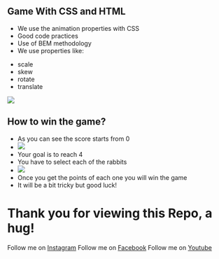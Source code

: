 ## Game With CSS and HTML

- We use the animation properties with CSS
- Good code practices
- Use of BEM methodology
- We use properties like:
* scale
* skew
* rotate
* translate

![](https://www.webjrcode.com/wp-content/uploads/2017/01/ejemplo-transform-css3.jpg)

## How to win the game?
- As you can see the score starts from 0
- ![](https://scontent.xx.fbcdn.net/v/t1.15752-9/281140471_703610460969051_7054058081215159275_n.png?_nc_cat=111&ccb=1-7&_nc_sid=aee45a&_nc_ohc=rd6AeiZHNpIAX9nJRo4&_nc_ad=z-m&_nc_cid=0&_nc_ht=scontent.xx&oh=03_AVIZNkKhKMpIGOib90XqADRdGhuU97gI0XEQU11iB_A56w&oe=62B68EF8)
- Your goal is to reach 4
- You have to select each of the rabbits
- ![](https://scontent.xx.fbcdn.net/v/t1.15752-9/281956175_1193607278079076_7233165434591039898_n.png?_nc_cat=109&ccb=1-7&_nc_sid=aee45a&_nc_ohc=5-t0xnsw5TcAX_YNJaW&_nc_ad=z-m&_nc_cid=0&_nc_ht=scontent.xx&oh=03_AVJsUlh3Axf9ZUdTKO9jaBjtFPUUJHr3iDpsI91ZRP2aEw&oe=62B6440A)
- Once you get the points of each one you will win the game
- It will be a bit tricky but good luck!


# Thank you for viewing this Repo, a hug!

Follow me on [Instagram](https://www.instagram.com/dev_juan22/)
Follow me on [Facebook](https://www.facebook.com/juandavid.reyesbedoya.7)
Follow me on [Youtube](https://www.youtube.com/channel/UCacHqx898rhli-vmmjSmkWw)
